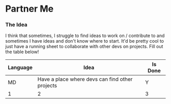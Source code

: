 # Partner Me

### The Idea
I think that sometimes, I struggle to find ideas to work on / contribute to and sometimes I have ideas and don't know where to start. It'd be pretty cool to just have a running sheet to collaborate with other devs on projects. Fill out the table below!

Language | Idea | Is Done
--- | --- | ---
MD | Have a place where devs can find other projects | Y
1 | 2 | 3
